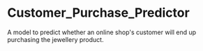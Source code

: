 # Customer_Purchase_Predictor
A model to predict whether an online shop's customer will end up purchasing the jewellery product.
